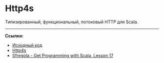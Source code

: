 # Http4s

Типизированный, функциональный, потоковый HTTP для Scala.

---

**Ссылки:**

- [Исходный код](https://gitflic.ru/project/artemkorsakov/scalabook/blob?file=examples%2Fsrc%2Fmain%2Fscala%2Flibs%2Fhttp4s%2FPingApp.scala&plain=1)
- [Http4s](https://http4s.org/)
- [Sfregola - Get Programming with Scala, Lesson 17](https://www.manning.com/books/get-programming-with-scala)
